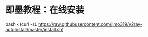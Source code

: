 # 即墨教程：在线安装
bash <(curl -sL https://raw.githubusercontent.com/jimo319/v2ray-autoInstall/master/install.sh)

